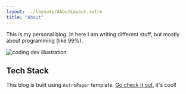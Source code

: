 ```yaml
---
layout: ../layouts/AboutLayout.astro
title: "About"
---
```


This is my personal blog. In here I am writing different stuff, but mostly about programming (like 99%).

<div>
  <img src="/assets/dev.svg" class="sm:w-1/2 mx-auto" alt="coding dev illustration">
</div>

## Tech Stack

This blog is built using `AstroPaper` template. [Go check it out](https://github.com/satnaing/astro-paper), it's cool!
